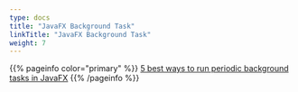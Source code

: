 ```yaml
---
type: docs
title: "JavaFX Background Task"
linkTitle: "JavaFX Background Task"
weight: 7
---
```


{{% pageinfo color="primary" %}}
[5 best ways to run periodic background tasks in JavaFX](https://edencoding.com/periodic-background-tasks/)
{{% /pageinfo %}}

